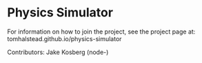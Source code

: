 Physics Simulator
=================

For information on how to join the project, see the project page at: tomhalstead.github.io/physics-simulator


Contributors:
Jake Kosberg (node-)
